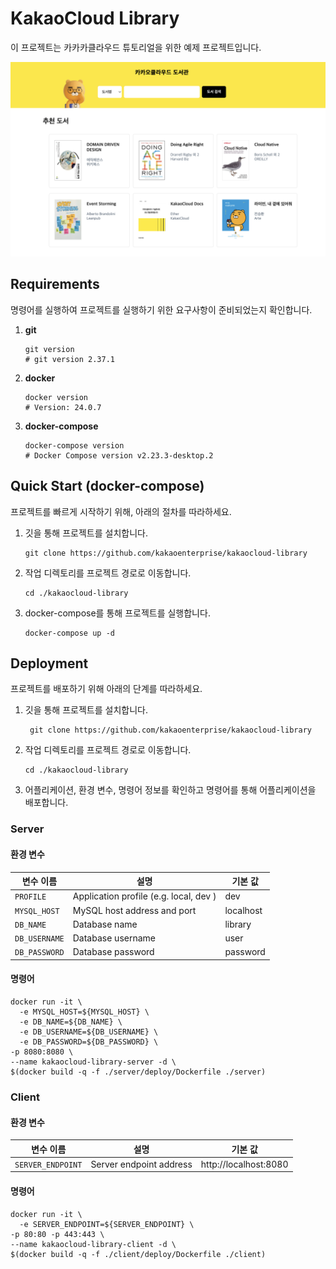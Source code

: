 # KakaoCloud Library
이 프로젝트는 카카카클라우드 튜토리얼을 위한 예제 프로젝트입니다.

<img src="images/main.png" width="600px">

## Requirements
명령어를 실행하여 프로젝트를 실행하기 위한 요구사항이 준비되었는지 확인합니다.
1. **git**
    ```shell
    git version
    # git version 2.37.1
    ```
2. **docker**
    ```shell
    docker version
    # Version: 24.0.7
    ```
3. **docker-compose**
    ```shell
    docker-compose version
    # Docker Compose version v2.23.3-desktop.2
    ```

## Quick Start (docker-compose)
프로젝트를 빠르게 시작하기 위해, 아래의 절차를 따라하세요.
1. 깃을 통해 프로젝트를 설치합니다.
   ```shell
   git clone https://github.com/kakaoenterprise/kakaocloud-library
   ``` 
2. 작업 디렉토리를 프로젝트 경로로 이동합니다.
    ```shell
    cd ./kakaocloud-library
    ```
3. docker-compose를 통해 프로젝트를 실행합니다.
    ```shell
    docker-compose up -d
    ```


## Deployment
프로젝트를 배포하기 위해 아래의 단계를 따라하세요.
1. 깃을 통해 프로젝트를 설치합니다.
   ```shell
    git clone https://github.com/kakaoenterprise/kakaocloud-library
   ``` 
2. 작업 디렉토리를 프로젝트 경로로 이동합니다.
      ```shell
    cd ./kakaocloud-library
     ```
3. 어플리케이션, 환경 변수, 명령어 정보를 확인하고 명령어를 통해 어플리케이션을 배포합니다.

### Server
#### 환경 변수

| 변수 이름         | 설명                                     | 기본 값      |
|---------------|----------------------------------------|-----------|
| `PROFILE`     | Application profile (e.g. local, dev ) | dev       |
| `MYSQL_HOST`  | MySQL host address and port            | localhost |
| `DB_NAME`     | Database name                          | library   |
| `DB_USERNAME` | Database username                      | user      |
| `DB_PASSWORD` | Database password                      | password  |

#### 명령어
```shell
docker run -it \
  -e MYSQL_HOST=${MYSQL_HOST} \
  -e DB_NAME=${DB_NAME} \
  -e DB_USERNAME=${DB_USERNAME} \
  -e DB_PASSWORD=${DB_PASSWORD} \
-p 8080:8080 \
--name kakaocloud-library-server -d \
$(docker build -q -f ./server/deploy/Dockerfile ./server)
```



### Client
#### 환경 변수

| 변수 이름             | 설명                      | 기본 값                  |
|-------------------|-------------------------|-----------------------|
| `SERVER_ENDPOINT` | Server endpoint address | http://localhost:8080 |


#### 명령어
```shell
docker run -it \
  -e SERVER_ENDPOINT=${SERVER_ENDPOINT} \
-p 80:80 -p 443:443 \
--name kakaocloud-library-client -d \
$(docker build -q -f ./client/deploy/Dockerfile ./client)
```